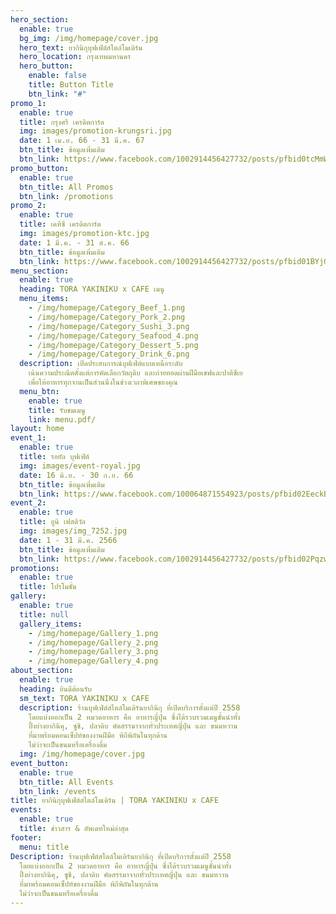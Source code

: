 ```yaml
---
hero_section:
  enable: true
  bg_img: /img/homepage/cover.jpg
  hero_text: ยากินิกุบุฟเฟ่ต์สไตล์โมเดิร์น
  hero_location: กรุงเทพมหานคร
  hero_button:
    enable: false
    title: Button Title
    btn_link: "#"
promo_1:
  enable: true
  title: กรุงศรี เครดิตการ์ด
  img: images/promotion-krungsri.jpg
  date: 1 เม.ย. 66 - 31 มี.ค. 67
  btn_title: ข้อมูลเพิ่มเติม
  btn_link: https://www.facebook.com/1002914456427732/posts/pfbid0tcMmWVpyj2gb2qdzBqgYkMa87LWXE5HBUyooMaNYrPAzmdkzumuYeMGnFBWAPoLl/?mibextid=cr9u03
promo_button:
  enable: true
  btn_title: All Promos
  btn_link: /promotions
promo_2:
  enable: true
  title: เคทีซี เครดิตการ์ด
  img: images/promotion-ktc.jpg
  date: 1 มี.ค. - 31 ส.ค. 66
  btn_title: ข้อมูลเพิ่มเติม
  btn_link: https://www.facebook.com/1002914456427732/posts/pfbid01BYjGYMfkVQ9KGfuMKzvs3EZFhiTXHan1aBWgpjZDWRKJ3YwBQ8TSuf5rneue3Jzl/?mibextid=cr9u03
menu_section:
  enable: true
  heading: TORA YAKINIKU x CAFE เมนู
  menu_items:
    - /img/homepage/Category_Beef_1.png
    - /img/homepage/Category_Pork_2.png
    - /img/homepage/Category_Sushi_3.png
    - /img/homepage/Category_Seafood_4.png
    - /img/homepage/Category_Dessert_5.png
    - /img/homepage/Category_Drink_6.png
  description: เปิดประสบการณ์บุฟเฟ่ต์แบบเหนือระดับ
    เน้นความประณีตตั้งแต่การคัดเลือกวัตถุดิบ และถ่ายทอดผ่านฝีมือเชฟและปาตีซีเย
    เพื่อให้อาหารทุกจานเป็นส่วนนึงในช่วงเวลาพิเศษของคุณ
  menu_btn:
    enable: true
    title: รับชมเมนู
    link: menu.pdf/
layout: home
event_1:
  enable: true
  title: รอยัล บุฟเฟ่ต์
  img: images/event-royal.jpg
  date: 16 มิ.ย. - 30 ก.ย. 66
  btn_title: ข้อมูลเพิ่มเติม
  btn_link: https://www.facebook.com/100064871554923/posts/pfbid02EeckBZgYBKTrBrgYqSMLn1tS9C6fuDk72Mur4rEfofQKiHKbRbVTNDFE3GVEHeCnl/?mibextid=cr9u03
event_2:
  enable: true
  title: อูนิ เฟสติวัล
  img: images/img_7252.jpg
  date: 1 - 31 มี.ค. 2566
  btn_title: ข้อมูลเพิ่มเติม
  btn_link: https://www.facebook.com/1002914456427732/posts/pfbid02PqzwEdSvBA4m31FEQtWy3qDNddp4m3QQASDXkhkN6AF1M6eT1JJLMjcFS5afEDbSl/?mibextid=cr9u03
promotions:
  enable: true
  title: โปรโมชั่น
gallery:
  enable: true
  title: null
  gallery_items:
    - /img/homepage/Gallery_1.png
    - /img/homepage/Gallery_2.png
    - /img/homepage/Gallery_3.png
    - /img/homepage/Gallery_4.png
about_section:
  enable: true
  heading: ยินดีต้อนรับ
  sm_text: TORA YAKINIKU x CAFE
  description: ร้านบุฟเฟ่ต์สไตล์โมเดิร์นยากินิกุ ที่เปิดบริการตั้งแต่ปี 2558
    โดยแบ่งออกเป็น 2 หมวดอาหาร คือ อาหารญี่ปุ่น ซึ่งได้รวบรวมเมนูชั้นนำทั้ง
    ปิ้งย่างยากินิคุ, ซูชิ, ปลาดิบ คัดสรรมาจากทั่วประเทศญี่ปุ่น และ ขนมหวาน
    ที่มาพร้อมคอนเซ็ปท์ของงานฝีมือ พิถีพิถันในทุกด้าน
    ไม่ว่าจะเป็นขนมหรือเครื่องดื่ม
  img: /img/homepage/cover.jpg
event_button:
  enable: true
  btn_title: All Events
  btn_link: /events
title: ยากินิกุบุฟเฟ่ต์สไตล์โมเดิร์น | TORA YAKINIKU x CAFE
events:
  enable: true
  title: ข่าวสาร & อัพเดทใหม่ล่าสุด
footer:
  menu: title
Description: ร้านบุฟเฟ่ต์สไตล์โมเดิร์นยากินิกุ ที่เปิดบริการตั้งแต่ปี 2558
  โดยแบ่งออกเป็น 2 หมวดอาหาร คือ อาหารญี่ปุ่น ซึ่งได้รวบรวมเมนูชั้นนำทั้ง
  ปิ้งย่างยากินิคุ, ซูชิ, ปลาดิบ คัดสรรมาจากทั่วประเทศญี่ปุ่น และ ขนมหวาน
  ที่มาพร้อมคอนเซ็ปท์ของงานฝีมือ พิถีพิถันในทุกด้าน
  ไม่ว่าจะเป็นขนมหรือเครื่องดื่ม
---
```

